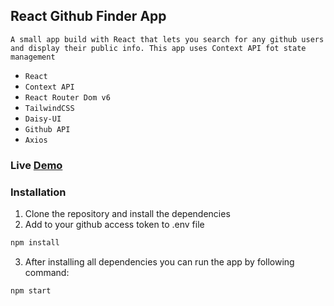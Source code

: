 ## React Github Finder App

`A small app build with React that lets you search for any github users and display their public info. This app uses Context API fot state management`

- `React`
- `Context API`
- `React Router Dom v6`
- `TailwindCSS`
- `Daisy-UI`
- `Github API`
- `Axios`

### Live [Demo](https://react-github-finder-384255xan-fatih-bas.vercel.app/)
 

### Installation
1. Clone the repository and install the dependencies 
2. Add to your github access token to .env file 

```bash
npm install 
```
3. After installing all dependencies you can run the app by following command:
```bash
npm start
```

